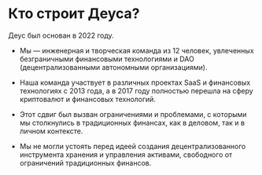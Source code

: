 # Кто строит Деуса?

Деус был основан в 2022 году.

- Мы — инженерная и творческая команда из 12 человек, увлеченных безграничными финансовыми технологиями и DAO (децентрализованными автономными организациями).

- Наша команда участвует в различных проектах SaaS и финансовых технологиях с 2013 года, а в 2017 году полностью перешла на сферу криптовалют и финансовых технологий.

- Этот сдвиг был вызван ограничениями и проблемами, с которыми мы столкнулись в традиционных финансах, как в деловом, так и в личном контексте.

- Мы не могли устоять перед идеей создания децентрализованного инструмента хранения и управления активами, свободного от ограничений традиционных финансов.